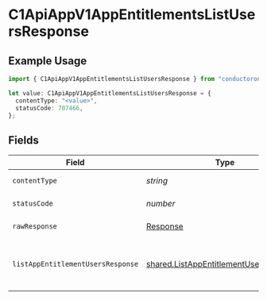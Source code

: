# C1ApiAppV1AppEntitlementsListUsersResponse

## Example Usage

```typescript
import { C1ApiAppV1AppEntitlementsListUsersResponse } from "conductorone-sdk-typescript/sdk/models/operations";

let value: C1ApiAppV1AppEntitlementsListUsersResponse = {
  contentType: "<value>",
  statusCode: 707466,
};
```

## Fields

| Field                                                                                                     | Type                                                                                                      | Required                                                                                                  | Description                                                                                               |
| --------------------------------------------------------------------------------------------------------- | --------------------------------------------------------------------------------------------------------- | --------------------------------------------------------------------------------------------------------- | --------------------------------------------------------------------------------------------------------- |
| `contentType`                                                                                             | *string*                                                                                                  | :heavy_check_mark:                                                                                        | HTTP response content type for this operation                                                             |
| `statusCode`                                                                                              | *number*                                                                                                  | :heavy_check_mark:                                                                                        | HTTP response status code for this operation                                                              |
| `rawResponse`                                                                                             | [Response](https://developer.mozilla.org/en-US/docs/Web/API/Response)                                     | :heavy_check_mark:                                                                                        | Raw HTTP response; suitable for custom response parsing                                                   |
| `listAppEntitlementUsersResponse`                                                                         | [shared.ListAppEntitlementUsersResponse](../../../sdk/models/shared/listappentitlementusersresponse.md)   | :heavy_minus_sign:                                                                                        | The ListAppEntitlementUsersResponse message contains a list of results and a nextPageToken if applicable. |